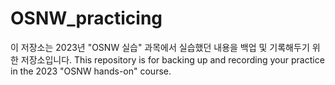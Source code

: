 # OSNW_practicing

이 저장소는 2023년 "OSNW 실습" 과목에서 실습했던 내용을 백업 및 기록해두기 위한 저장소입니다.
This repository is for backing up and recording your practice in the 2023 "OSNW hands-on" course.
